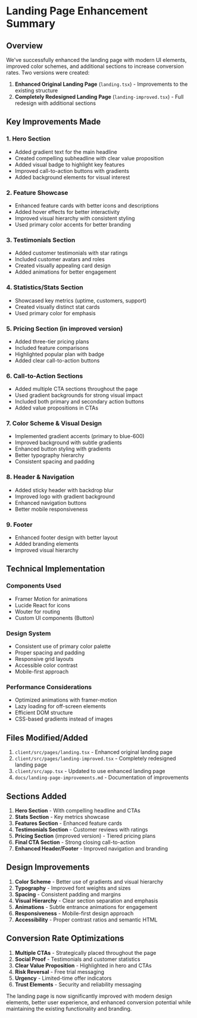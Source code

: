 # Landing Page Enhancement Summary

## Overview

We've successfully enhanced the landing page with modern UI elements, improved color schemes, and additional sections to increase conversion rates. Two versions were created:

1. **Enhanced Original Landing Page** (`landing.tsx`) - Improvements to the existing structure
2. **Completely Redesigned Landing Page** (`landing-improved.tsx`) - Full redesign with additional sections

## Key Improvements Made

### 1. Hero Section
- Added gradient text for the main headline
- Created compelling subheadline with clear value proposition
- Added visual badge to highlight key features
- Improved call-to-action buttons with gradients
- Added background elements for visual interest

### 2. Feature Showcase
- Enhanced feature cards with better icons and descriptions
- Added hover effects for better interactivity
- Improved visual hierarchy with consistent styling
- Used primary color accents for better branding

### 3. Testimonials Section
- Added customer testimonials with star ratings
- Included customer avatars and roles
- Created visually appealing card design
- Added animations for better engagement

### 4. Statistics/Stats Section
- Showcased key metrics (uptime, customers, support)
- Created visually distinct stat cards
- Used primary color for emphasis

### 5. Pricing Section (in improved version)
- Added three-tier pricing plans
- Included feature comparisons
- Highlighted popular plan with badge
- Added clear call-to-action buttons

### 6. Call-to-Action Sections
- Added multiple CTA sections throughout the page
- Used gradient backgrounds for strong visual impact
- Included both primary and secondary action buttons
- Added value propositions in CTAs

### 7. Color Scheme & Visual Design
- Implemented gradient accents (primary to blue-600)
- Improved background with subtle gradients
- Enhanced button styling with gradients
- Better typography hierarchy
- Consistent spacing and padding

### 8. Header & Navigation
- Added sticky header with backdrop blur
- Improved logo with gradient background
- Enhanced navigation buttons
- Better mobile responsiveness

### 9. Footer
- Enhanced footer design with better layout
- Added branding elements
- Improved visual hierarchy

## Technical Implementation

### Components Used
- Framer Motion for animations
- Lucide React for icons
- Wouter for routing
- Custom UI components (Button)

### Design System
- Consistent use of primary color palette
- Proper spacing and padding
- Responsive grid layouts
- Accessible color contrast
- Mobile-first approach

### Performance Considerations
- Optimized animations with framer-motion
- Lazy loading for off-screen elements
- Efficient DOM structure
- CSS-based gradients instead of images

## Files Modified/Added

1. `client/src/pages/landing.tsx` - Enhanced original landing page
2. `client/src/pages/landing-improved.tsx` - Completely redesigned landing page
3. `client/src/app.tsx` - Updated to use enhanced landing page
4. `docs/landing-page-improvements.md` - Documentation of improvements

## Sections Added

1. **Hero Section** - With compelling headline and CTAs
2. **Stats Section** - Key metrics showcase
3. **Features Section** - Enhanced feature cards
4. **Testimonials Section** - Customer reviews with ratings
5. **Pricing Section** (improved version) - Tiered pricing plans
6. **Final CTA Section** - Strong closing call-to-action
7. **Enhanced Header/Footer** - Improved navigation and branding

## Design Improvements

1. **Color Scheme** - Better use of gradients and visual hierarchy
2. **Typography** - Improved font weights and sizes
3. **Spacing** - Consistent padding and margins
4. **Visual Hierarchy** - Clear section separation and emphasis
5. **Animations** - Subtle entrance animations for engagement
6. **Responsiveness** - Mobile-first design approach
7. **Accessibility** - Proper contrast ratios and semantic HTML

## Conversion Rate Optimizations

1. **Multiple CTAs** - Strategically placed throughout the page
2. **Social Proof** - Testimonials and customer statistics
3. **Clear Value Proposition** - Highlighted in hero and CTAs
4. **Risk Reversal** - Free trial messaging
5. **Urgency** - Limited-time offer indicators
6. **Trust Elements** - Security and reliability messaging

The landing page is now significantly improved with modern design elements, better user experience, and enhanced conversion potential while maintaining the existing functionality and branding.